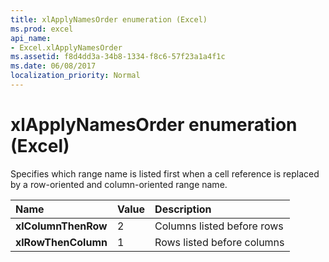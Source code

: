 ```yaml
---
title: xlApplyNamesOrder enumeration (Excel)
ms.prod: excel
api_name:
- Excel.xlApplyNamesOrder
ms.assetid: f8d4dd3a-34b8-1334-f8c6-57f23a1a4f1c
ms.date: 06/08/2017
localization_priority: Normal
---
```



# xlApplyNamesOrder enumeration (Excel)

Specifies which range name is listed first when a cell reference is replaced by a row-oriented and column-oriented range name.

|Name|Value|Description|
|:-----|:-----|:-----|
| **xlColumnThenRow**|2|Columns listed before rows|
| **xlRowThenColumn**|1|Rows listed before columns|

